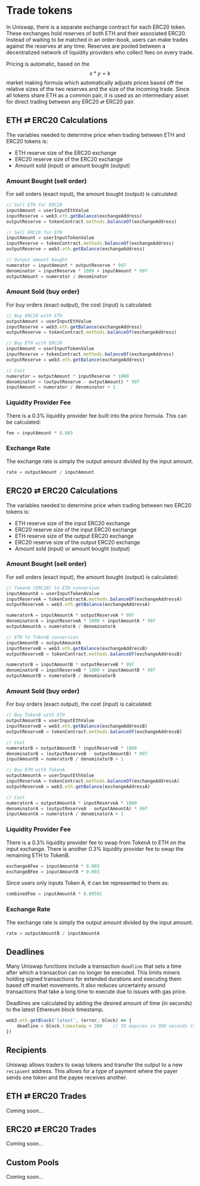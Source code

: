 # Trade tokens

In Uniswap, there is a separate exchange contract for each ERC20 token. These exchanges hold reserves of both ETH and their associated ERC20. Instead of waiting to be matched in an order-book, users can make trades against the reserves at any time. Reserves are pooled between a decentralized network of liquidity providers who collect fees on every trade. 

Pricing is automatic, based on the $$x * y = k$$ market making formula which automatically adjusts prices based off the relative sizes of the two reserves and the size of the incoming trade. Since all tokens share ETH as a common pair, it is used as an intermediary asset for direct trading between any ERC20 ⇄ ERC20 pair. 

## ETH ⇄ ERC20 Calculations

The variables needed to determine price when trading between ETH and ERC20 tokens is:

* ETH reserve size of the ERC20 exchange
* ERC20 reserve size of the ERC20 exchange
* Amount sold \(input\) or amount bought \(output\)

### Amount Bought \(sell order\)

For sell orders \(exact input\), the amount bought \(output\) is calculated:

```javascript
// Sell ETH for ERC20
inputAmount = userInputEthValue
inputReserve = web3.eth.getBalance(exchangeAddress)
outputReserve = tokenContract.methods.balanceOf(exchangeAddress)

// Sell ERC20 for ETH
inputAmount = userInputTokenValue
inputReserve = tokenContract.methods.balanceOf(exchangeAddress)
outputReserve = web3.eth.getBalance(exchangeAddress)

// Output amount bought 
numerator = inputAmount * outputReserve * 997
denominator = inputReserve * 1000 + inputAmount * 997
outputAmount = numerator / denominator
```

### Amount Sold \(buy order\)

For buy orders \(exact output\), the cost \(input\) is calculated:

```javascript
// Buy ERC20 with ETH
outputAmount = userInputEthValue
inputReserve = web3.eth.getBalance(exchangeAddress)
outputReserve = tokenContract.methods.balanceOf(exchangeAddress)

// Buy ETH with ERC20 
inputAmount = userInputTokenValue
inputReserve = tokenContract.methods.balanceOf(exchangeAddress)
outputReserve = web3.eth.getBalance(exchangeAddress)

// Cost
numerator = outputAmount * inputReserve * 1000
denominator = (outputReserve - outputAmount) * 997
inputAmount = numerator / denominator + 1
```

### Liquidity Provider Fee

There is a 0.3% liquidity provider fee built into the price formula. This can be calculated:   

```javascript
fee = inputAmount * 0.003
```

### Exchange Rate

The exchange rate is simply the output amount divided by the input amount.

```javascript
rate = outputAmount / inputAmount
```

## ERC20 ⇄ ERC20 Calculations

The variables needed to determine price when trading between two ERC20 tokens is:

* ETH reserve size of the input ERC20 exchange 
* ERC20 reserve size of the input ERC20 exchange 
* ETH reserve size of the output ERC20 exchange 
* ERC20 reserve size of the output ERC20 exchange
* Amount sold \(input\) or amount bought \(output\)

### Amount Bought \(sell order\)

For sell orders \(exact input\), the amount bought \(output\) is calculated:

```javascript
// TokenA (ERC20) to ETH conversion
inputAmountA = userInputTokenAValue
inputReserveA = tokenContractA.methods.balanceOf(exchangeAddressA)
outputReserveA = web3.eth.getBalance(exchangeAddressA)

numeratorA = inputAmountA * outputReserveA * 997
denominatorA = inputReserveA * 1000 + inputAmountA * 997
outputAmountA = numeratorA / denominatorA

// ETH to TokenB conversion 
inputAmountB = outputAmountA    
inputReserveB = web3.eth.getBalance(exchangeAddressB)
outputReserveB = tokenContract.methods.balanceOf(exchangeAddressB)

numeratorB = inputAmountB * outputReserveB * 997
denominatorB = inputReserveB * 1000 + inputAmountB * 997
outputAmountB = numeratorB / denominatorB    
```

### Amount Sold \(buy order\)

For buy orders \(exact output\), the cost \(input\) is calculated:

```javascript
// Buy TokenB with ETH
outputAmountB = userInputEthValue
inputReserveB = web3.eth.getBalance(exchangeAddressB)
outputReserveB = tokenContract.methods.balanceOf(exchangeAddressB)

// Cost
numeratorB = outputAmountB * inputReserveB * 1000
denominatorB = (outputReserveB - outputAmountB) * 997
inputAmountB = numeratorB / denominatorB + 1

// Buy ETH with TokenA
outputAmountA = userInputEthValue
inputReserveA = tokenContract.methods.balanceOf(exchangeAddressA)
outputReserveA = web3.eth.getBalance(exchangeAddressA)

// Cost
numeratorA = outputAmountA * inputReserveA * 1000
denominatorA = (outputReserveA - outputAmountA) * 997
inputAmountA = numeratorA / denominatorA + 1
```

### Liquidity Provider Fee

There is a 0.3% liquidity provider fee to swap from TokenA to ETH on the input exchange. There is another 0.3% liquidity provider fee to swap the remaining ETH to TokenB. 

```javascript
exchangeAFee = inputAmountA * 0.003
exchangeBFee = inputAmountB * 0.003
```

Since users only inputs Token A, it can be represented to them as:

```javascript
combinedFee = inputAmountA * 0.00591
```

### Exchange Rate

The exchange rate is simply the output amount divided by the input amount.

```javascript
rate = outputAmountB / inputAmountA
```

## Deadlines

Many Uniswap functions include a transaction `deadline` that sets a time after which a transaction can no longer be executed. This limits miners  holding signed transactions for extended durations and executing them based off market movements. It also reduces uncertainty around transactions that take a long time to execute due to issues with gas price. 

Deadlines are calculated by adding the desired amount of time \(in seconds\) to the latest Ethereum block timestamp. 

```javascript
web3.eth.getBlock('latest', (error, block) => {
    deadline = block.timestamp + 300    // TX expires in 300 seconds (5 minutes)  
})
```

## Recipients

Uniswap allows traders to swap tokens and transfer the output to a new `recipient` address. This allows for a type of payment where the payer sends one token and the payee receives another. 

## ETH ⇄ ERC20 Trades

Coming soon...



## ERC20 ⇄ ERC20 Trades

Coming soon...



## Custom Pools

Coming soon...


